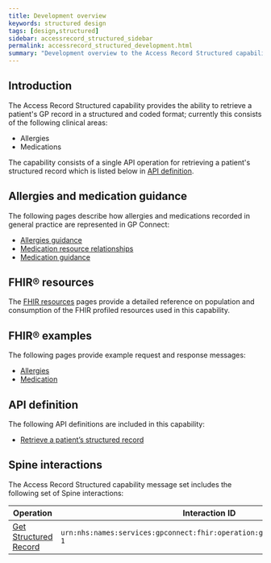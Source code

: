 ```yaml
---
title: Development overview
keywords: structured design
tags: [design,structured]
sidebar: accessrecord_structured_sidebar
permalink: accessrecord_structured_development.html
summary: "Development overview to the Access Record Structured capability"
---
```


## Introduction ##

The Access Record Structured capability provides the ability to retrieve a patient's GP record in a structured and coded format; currently this consists of the following clinical areas:

- Allergies
- Medications

The capability consists of a single API operation for retrieving a patient's structured record which is listed below in [API definition](accessrecord_structured_development.html#api-definition).

## Allergies and medication guidance

The following pages describe how allergies and medications recorded in general practice are represented in GP Connect:

- [Allergies guidance](accessrecord_structured_development_allergies_guidance.html)
- [Medication resource relationships](accessrecord_structured_development_medication_resource_relationships.html)
- [Medication guidance](accessrecord_structured_development_medication_guidance.html)

## FHIR&reg; resources ##

The [FHIR resources](accessrecord_structured_development_resources_overview.html) pages provide a detailed reference on population and consumption of the FHIR profiled resources used in this capability.

## FHIR&reg; examples ##

The following pages provide example request and response messages:

- [Allergies](accessrecord_structured_development_fhir_examples_allergies.html)
- [Medication](accessrecord_structured_development_fhir_examples_medication.html)

## API definition

The following API definitions are included in this capability:

- [Retrieve a patient’s structured record](accessrecord_structured_development_retrieve_patient_record.html)

## Spine interactions ##

The Access Record Structured capability message set includes the following set of Spine interactions:

| Operation                 | Interaction ID            |
|---------------------------|---------------------------|
| [Get Structured Record](accessrecord_structured_development_retrieve_patient_record.html) | `urn:nhs:names:services:gpconnect:fhir:operation:gpc.getstructuredrecord-1` |
